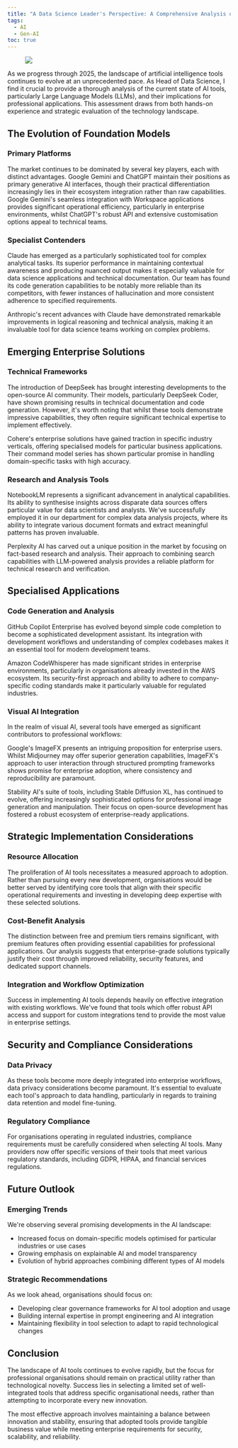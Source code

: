 ```yaml
---
title: "A Data Science Leader's Perspective: A Comprehensive Analysis of Contemporary AI Tools"
tags:
  - AI
  - Gen-AI
toc: true
---
```


<figure>
	<a href=""><img src="https://media.licdn.com/dms/image/v2/D5612AQGfAgbi_9JjBg/article-cover_image-shrink_720_1280/article-cover_image-shrink_720_1280/0/1738055368873?e=1746057600&v=beta&t=jnZDb4galkseYYd9HFVhI9tHYPrzSLme_YbTqupq7mo"></a>
</figure>

As we progress through 2025, the landscape of artificial intelligence tools continues to evolve at an unprecedented pace. As Head of Data Science, I find it crucial to provide a thorough analysis of the current state of AI tools, particularly Large Language Models (LLMs), and their implications for professional applications. This assessment draws from both hands-on experience and strategic evaluation of the technology landscape.


## The Evolution of Foundation Models

### Primary Platforms

The market continues to be dominated by several key players, each with distinct advantages. Google Gemini and ChatGPT maintain their positions as primary generative AI interfaces, though their practical differentiation increasingly lies in their ecosystem integration rather than raw capabilities. Google Gemini's seamless integration with Workspace applications provides significant operational efficiency, particularly in enterprise environments, whilst ChatGPT's robust API and extensive customisation options appeal to technical teams.

### Specialist Contenders

Claude has emerged as a particularly sophisticated tool for complex analytical tasks. Its superior performance in maintaining contextual awareness and producing nuanced output makes it especially valuable for data science applications and technical documentation. Our team has found its code generation capabilities to be notably more reliable than its competitors, with fewer instances of hallucination and more consistent adherence to specified requirements.

Anthropic's recent advances with Claude have demonstrated remarkable improvements in logical reasoning and technical analysis, making it an invaluable tool for data science teams working on complex problems.

## Emerging Enterprise Solutions

### Technical Frameworks

The introduction of DeepSeek has brought interesting developments to the open-source AI community. Their models, particularly DeepSeek Coder, have shown promising results in technical documentation and code generation. However, it's worth noting that whilst these tools demonstrate impressive capabilities, they often require significant technical expertise to implement effectively.

Cohere's enterprise solutions have gained traction in specific industry verticals, offering specialised models for particular business applications. Their command model series has shown particular promise in handling domain-specific tasks with high accuracy.

### Research and Analysis Tools

NotebookLM represents a significant advancement in analytical capabilities. Its ability to synthesise insights across disparate data sources offers particular value for data scientists and analysts. We've successfully employed it in our department for complex data analysis projects, where its ability to integrate various document formats and extract meaningful patterns has proven invaluable.

Perplexity AI has carved out a unique position in the market by focusing on fact-based research and analysis. Their approach to combining search capabilities with LLM-powered analysis provides a reliable platform for technical research and verification.

## Specialised Applications

### Code Generation and Analysis

GitHub Copilot Enterprise has evolved beyond simple code completion to become a sophisticated development assistant. Its integration with development workflows and understanding of complex codebases makes it an essential tool for modern development teams.

Amazon CodeWhisperer has made significant strides in enterprise environments, particularly in organisations already invested in the AWS ecosystem. Its security-first approach and ability to adhere to company-specific coding standards make it particularly valuable for regulated industries.

### Visual AI Integration

In the realm of visual AI, several tools have emerged as significant contributors to professional workflows:

Google's ImageFX presents an intriguing proposition for enterprise users. Whilst Midjourney may offer superior generation capabilities, ImageFX's approach to user interaction through structured prompting frameworks shows promise for enterprise adoption, where consistency and reproducibility are paramount.

Stability AI's suite of tools, including Stable Diffusion XL, has continued to evolve, offering increasingly sophisticated options for professional image generation and manipulation. Their focus on open-source development has fostered a robust ecosystem of enterprise-ready applications.

## Strategic Implementation Considerations

### Resource Allocation

The proliferation of AI tools necessitates a measured approach to adoption. Rather than pursuing every new development, organisations would be better served by identifying core tools that align with their specific operational requirements and investing in developing deep expertise with these selected solutions.

### Cost-Benefit Analysis

The distinction between free and premium tiers remains significant, with premium features often providing essential capabilities for professional applications. Our analysis suggests that enterprise-grade solutions typically justify their cost through improved reliability, security features, and dedicated support channels.

### Integration and Workflow Optimization

Success in implementing AI tools depends heavily on effective integration with existing workflows. We've found that tools which offer robust API access and support for custom integrations tend to provide the most value in enterprise settings.

## Security and Compliance Considerations

### Data Privacy

As these tools become more deeply integrated into enterprise workflows, data privacy considerations become paramount. It's essential to evaluate each tool's approach to data handling, particularly in regards to training data retention and model fine-tuning.

### Regulatory Compliance

For organisations operating in regulated industries, compliance requirements must be carefully considered when selecting AI tools. Many providers now offer specific versions of their tools that meet various regulatory standards, including GDPR, HIPAA, and financial services regulations.

## Future Outlook

### Emerging Trends

We're observing several promising developments in the AI landscape:
- Increased focus on domain-specific models optimised for particular industries or use cases
- Growing emphasis on explainable AI and model transparency
- Evolution of hybrid approaches combining different types of AI models

### Strategic Recommendations

As we look ahead, organisations should focus on:
- Developing clear governance frameworks for AI tool adoption and usage
- Building internal expertise in prompt engineering and AI integration
- Maintaining flexibility in tool selection to adapt to rapid technological changes

## Conclusion

The landscape of AI tools continues to evolve rapidly, but the focus for professional organisations should remain on practical utility rather than technological novelty. Success lies in selecting a limited set of well-integrated tools that address specific organisational needs, rather than attempting to incorporate every new innovation.

The most effective approach involves maintaining a balance between innovation and stability, ensuring that adopted tools provide tangible business value while meeting enterprise requirements for security, scalability, and reliability.